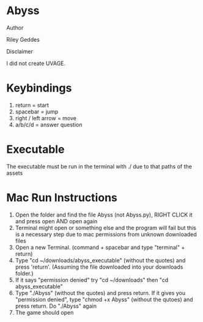 # Abyss 


Author 

Riley Geddes

Disclaimer

I did not create UVAGE. 



# Keybindings  

1. return = start  
2. spacebar = jump 
3. right / left arrow = move
4. a/b/c/d = answer question

# Executable
The executable must be run in the terminal with ./ due to that paths of the assets

# Mac Run Instructions 

1. Open the folder and find the file Abyss (not Abyss.py), RIGHT CLICK it and press open AND open again 
2. Terminal might open or something else and the program will fail but this is a necessary step due to mac permissions from unknown downloaded files 
3. Open a new Terminal. (command + spacebar and type "terminal" + return)
4. Type "cd ~/downloads/abyss_executable" (without the quotes) and press 'return'. (Assuming the file downloaded into your downloads folder.)
5. If it says "permission denied" try "cd ~/downloads" then "cd abyss_executable"
6. Type "./Abyss" (without the quotes) and press return. If it gives you "permission denied", type "chmod +x Abyss" (without the qutoes) and press return. Do "./Abyss" again
7. The game should open